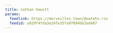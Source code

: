 ```yaml
---
title: nathan hewitt
params:
  feedlink: https://merveilles.town/@natehn.rss
  feedid: a929f4fda3e24fe35fa97094bb2ed487
---
```

